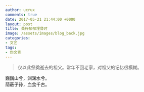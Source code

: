 ```yaml
---
author: ucrux
comments: true
date: 2017-05-21 21:44:00 +0000
layout: post
title: 桑梓郁郁埋骨时
image: /assets/images/blog_back.jpg
categories:
- 文艺
tags:
- 伪文青
---
```


> 仅以此祭奠逝去的祖父。常年不回老家，对祖父的记忆很模糊。

巍巍山兮，渊渊水兮。<br>
荫蔽子孙，血食千古。<br>